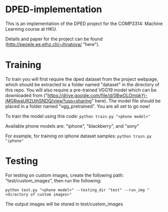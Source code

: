# DPED-implementation

This is an implementation of the DPED project for the COMP3314: Machine Learning course at HKU.

Details and paper for the project can be found (http://people.ee.ethz.ch/~ihnatova/ "here").

# Training
To train you will first require the dped dataset from the project webpage, which should be extracted to a folder named "dataset" in the directory of this repo. You will also require a pre-trained VGG19 model which can be downloaded from ("https://drive.google.com/file/d/0BwOLOmqkYj-jMGRwaUR2UjhSNDQ/view?usp=sharing" here). The model file should be placed in a folder named "vgg_pretrained". You are all set to go now!

To train the model using this code:
`python train.py "<phone model>"`

Available phone models are: "iphone", "blackberry", and "sony"

For example, for training on iphone dataset samples:
`python train.py "iphone"`

# Testing

For testing on custom images, create the following path: "test/custom_images", then run the following:

`python test.py "<phone model>" --testing_dir "test" --run_img "<directory of custom images>"`

The output images will be stored in test/custom_images
